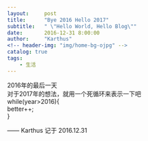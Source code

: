 ```yaml
---
layout:     post
title:      "Bye 2016 Hello 2017"
subtitle:   " \"Hello World, Hello Blog\""
date:       2016-12-31 8:00:00
author:     "Karthus"
<!-- header-img: "img/home-bg-ojpg" -->
catalog: true
tags:
    - 生活
---
```


>
  2016年的最后一天  <br />
  对于2017年的想法，就用一个死循环来表示一下吧 <br />
  while(year>2016){ <br />
         better++; <br />
}


—— Karthus 记于 2016.12.31
